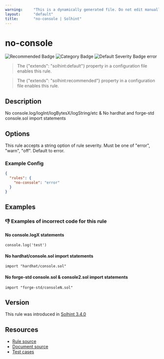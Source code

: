 ```yaml
---
warning:     "This is a dynamically generated file. Do not edit manually."
layout:      "default"
title:       "no-console | Solhint"
---
```


# no-console
![Recommended Badge](https://img.shields.io/badge/-Recommended-brightgreen)
![Category Badge](https://img.shields.io/badge/-Best%20Practise%20Rules-informational)
![Default Severity Badge error](https://img.shields.io/badge/Default%20Severity-error-red)
> The {"extends": "solhint:default"} property in a configuration file enables this rule.

> The {"extends": "solhint:recommended"} property in a configuration file enables this rule.


## Description
No console.log/logInt/logBytesX/logString/etc & No hardhat and forge-std console.sol import statements

## Options
This rule accepts a string option of rule severity. Must be one of "error", "warn", "off". Default to error.

### Example Config
```json
{
  "rules": {
    "no-console": "error"
  }
}
```


## Examples
### 👎 Examples of **incorrect** code for this rule

#### No console.logX statements

```solidity
console.log('test')
```

#### No hardhat/console.sol import statements

```solidity
import "hardhat/console.sol"
```

#### No forge-std console.sol & console2.sol import statements

```solidity
import "forge-std/consoleN.sol"
```

## Version
This rule was introduced in [Solhint 3.4.0](https://github.com/solhint-community/solhint-community/tree/v3.4.0)

## Resources
- [Rule source](https://github.com/solhint-community/solhint-community/tree/master/lib/rules/best-practises/no-console.js)
- [Document source](https://github.com/solhint-community/solhint-community/tree/master/docs/rules/best-practises/no-console.md)
- [Test cases](https://github.com/solhint-community/solhint-community/tree/master/test/rules/best-practises/no-console.js)
